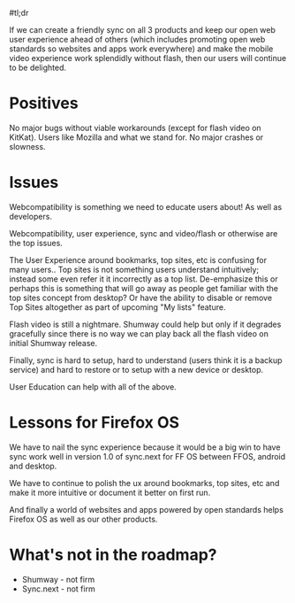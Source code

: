 #tl;dr

If we can create a friendly sync on all 3 products and keep our open web user experience ahead of others (which includes promoting open web standards so websites and apps work everywhere) and make the mobile video experience work splendidly without flash, then our users will continue to be delighted.

# Positives

No major bugs without viable workarounds (except for flash video on KitKat). Users like Mozilla and what we stand for. No major crashes or slowness.


# Issues

Webcompatibility is something we need to educate users about! As well as developers.

Webcompatibility, user experience, sync and video/flash or otherwise are the top issues.

The User Experience around bookmarks, top sites, etc is confusing for many users.. Top
sites is not something users understand intuitively; instead some even refer it it incorrectly as a top list. De-emphasize this or perhaps this is something that will go away as people get familiar with the top sites concept from desktop? 
Or have the ability to disable or remove Top Sites
altogether as part of upcoming "My lists" feature.

Flash video is still a nightmare. Shumway could help but only if it degrades gracefully since there is no way we can play back all the flash video on initial Shumway release.

Finally, sync is hard to setup, hard to understand (users think it is a backup service) and hard to restore or to setup with a new device or desktop.

User Education can help with all of the above.

# Lessons for Firefox OS

We have to nail the sync experience because it would be a big win to have sync work well in version 1.0 of sync.next for FF OS between FFOS, android and desktop.

We have to continue to polish the ux around bookmarks, top sites, etc and make it more intuitive or document it better on first run.

And finally a world of websites and apps powered by open standards helps Firefox OS as well as our other products.

# What's not in the roadmap?

* Shumway - not firm
* Sync.next - not firm
